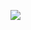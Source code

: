[![](https://img.shields.io/badge/LinkedIn-0077B5?style=for-the-badge&logo=linkedin&logoColor=white)](www.linkedin.com/in/emmanuel-duffaut)
